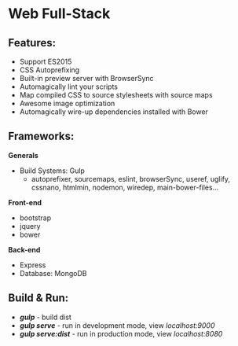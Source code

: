 # Web Full-Stack

## Features:
- Support ES2015
- CSS Autoprefixing
- Built-in preview server with BrowserSync
- Automagically lint your scripts
- Map compiled CSS to source stylesheets with source maps
- Awesome image optimization
- Automagically wire-up dependencies installed with Bower

## Frameworks:

**Generals**
- Build Systems: Gulp
  - autoprefixer, sourcemaps, eslint, browserSync, useref, uglify, cssnano, htmlmin, nodemon, wiredep, main-bower-files...

**Front-end**
- bootstrap
- jquery
- bower

**Back-end**
- Express
- Database: MongoDB

## Build & Run:
- _**gulp**_ - build dist
- _**gulp serve**_ - run in development mode, view _localhost:9000_
- _**gulp serve:dist**_ - run in production mode, view _localhost:8080_
